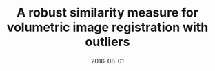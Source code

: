 ---
title: "A robust similarity measure for volumetric image registration with outliers"
collection: publications-journal
permalink: 
excerpt: 'Robust cosine similarity measure'
date: 2016-08-01
venue: 'Image and Vision Computing'
paperurl: https://www.sciencedirect.com/science/article/pii/S0262885616300841
citation: 'Snape, P., <b>Pszczolkowski, S.</b>, Zafeiriou, S., Tzimiropoulos, G., Ledig, C. and Rueckert, D., 2016. &quot;A robust similarity measure for volumetric image registration with outliers&quot; <i>Image and Vision Computing</i>, 52, pp.97-113'
---